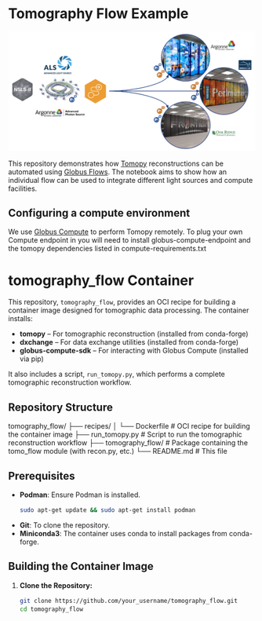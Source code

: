 # Tomography Flow Example

![An example IRI flow for tomography](img/lightsources.png "Tomography IRI")

This repository demonstrates how [Tomopy](https://tomopy.readthedocs.io/en/latest/) reconstructions can be automated using [Globus Flows](https://www.globus.org/globus-flows-service). The notebook aims to show how an individual flow can be used to integrate different light sources and compute facilities.

## Configuring a compute environment

We use [Globus Compute](https://globus-compute.readthedocs.io/en/latest/index.html) to perform Tomopy remotely. To plug your own Compute endpoint in you will need to install globus-compute-endpoint and the tomopy dependencies listed in compute-requirements.txt



# tomography_flow Container

This repository, `tomography_flow`, provides an OCI recipe for building a container image designed for tomographic data processing. The container installs:

- **tomopy** – For tomographic reconstruction (installed from conda-forge)
- **dxchange** – For data exchange utilities (installed from conda-forge)
- **globus-compute-sdk** – For interacting with Globus Compute (installed via pip)

It also includes a script, `run_tomopy.py`, which performs a complete tomographic reconstruction workflow.

## Repository Structure

tomography_flow/ 
├── recipes/ 
│ └── Dockerfile # OCI recipe for building the container image 
├── run_tomopy.py # Script to run the tomographic reconstruction workflow 
├── tomography_flow/ # Package containing the tomo_flow module (with recon.py, etc.) 
└── README.md # This file

## Prerequisites

- **Podman**: Ensure Podman is installed.
    ```bash
    sudo apt-get update && sudo apt-get install podman
    ```
- **Git**: To clone the repository.
- **Miniconda3**: The container uses conda to install packages from conda-forge.

## Building the Container Image

1. **Clone the Repository:**
   ```bash
   git clone https://github.com/your_username/tomography_flow.git
   cd tomography_flow